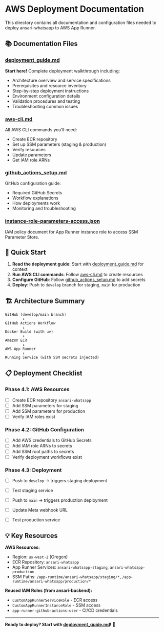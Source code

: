 # AWS Deployment Documentation

This directory contains all documentation and configuration files needed to deploy ansari-whatsapp to AWS App Runner.

## 📚 Documentation Files

### [deployment_guide.md](./deployment_guide.md)
**Start here!** Complete deployment walkthrough including:
- Architecture overview and service specifications
- Prerequisites and resource inventory
- Step-by-step deployment instructions
- Environment configuration details
- Validation procedures and testing
- Troubleshooting common issues

### [aws-cli.md](./aws-cli.md)
All AWS CLI commands you'll need:
- Create ECR repository
- Set up SSM parameters (staging & production)
- Verify resources
- Update parameters
- Get IAM role ARNs

### [github_actions_setup.md](./github_actions_setup.md)
GitHub configuration guide:
- Required GitHub Secrets
- Workflow explanations
- How deployments work
- Monitoring and troubleshooting

### [instance-role-parameters-access.json](./instance-role-parameters-access.json)
IAM policy document for App Runner instance role to access SSM Parameter Store.

## 🚀 Quick Start

1. **Read the deployment guide**: Start with [deployment_guide.md](./deployment_guide.md) for context
2. **Run AWS CLI commands**: Follow [aws-cli.md](./aws-cli.md) to create resources
3. **Configure GitHub**: Follow [github_actions_setup.md](./github_actions_setup.md) to add secrets
4. **Deploy**: Push to `develop` branch for staging, `main` for production

## 🏗️ Architecture Summary

```
GitHub (develop/main branch)
        ↓
GitHub Actions Workflow
        ↓
Docker Build (with uv)
        ↓
Amazon ECR
        ↓
AWS App Runner
        ↓
Running Service (with SSM secrets injected)
```

## 📋 Deployment Checklist

### Phase 4.1: AWS Resources
- [ ] Create ECR repository `ansari-whatsapp`
- [ ] Add SSM parameters for staging
- [ ] Add SSM parameters for production
- [ ] Verify IAM roles exist

### Phase 4.2: GitHub Configuration
- [ ] Add AWS credentials to GitHub Secrets
- [ ] Add IAM role ARNs to secrets
- [ ] Add SSM root paths to secrets
- [ ] Verify deployment workflows exist

### Phase 4.3: Deployment
- [ ] Push to `develop` → triggers staging deployment
- [ ] Test staging service
- [ ] Push to `main` → triggers production deployment
- [ ] Update Meta webhook URL
- [ ] Test production service


## 💡 Key Resources

**AWS Resources:**
- Region: `us-west-2` (Oregon)
- ECR Repository: `ansari-whatsapp`
- App Runner Services: `ansari-whatsapp-staging`, `ansari-whatsapp-production`
- SSM Paths: `/app-runtime/ansari-whatsapp/staging/*`, `/app-runtime/ansari-whatsapp/production/*`

**Reused IAM Roles (from ansari-backend):**
- `CustomAppRunnerServiceRole` - ECR access
- `CustomAppRunnerInstanceRole` - SSM access
- `app-runner-github-actions-user` - CI/CD credentials

---

**Ready to deploy? Start with [deployment_guide.md](./deployment_guide.md)! 🚀**

